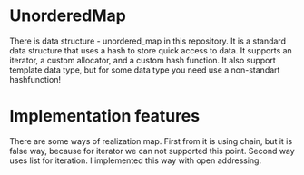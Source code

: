 # UnorderedMap
There is data structure - unordered_map in this repository.
It is a standard data structure that uses a hash to store quick access to data.
It supports an iterator, a custom allocator, and a custom hash function. It also support template data type, but for some data type you need use a non-standart hashfunction!
# Implementation features
There are some ways of realization map. First from it is using chain, but it is false way, because for iterator we can not supported this point. Second way uses list for iteration. I implemented this way with open addressing.
